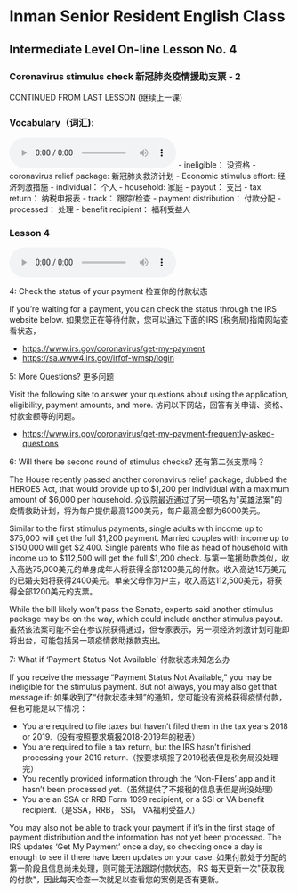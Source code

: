 # Inman Senior Resident English Class
## Intermediate Level On-line Lesson No. 4
### Coronavirus stimulus check   新冠肺炎疫情援助支票 - 2

CONTINUED FROM LAST LESSON (继续上一课)
### Vocabulary（词汇):
<audio controls>
  <source src="/vocab4.mp3" type="audio/mpeg">
  Your browser does not support the audio element.
</audio>
- ineligible：					没资格
- coronavirus relief package:		新冠肺炎救济计划
- Economic stimulus effort:  		经济刺激措施
- individual：				个人
- household:					家庭
- payout：					支出
- tax return：				纳税申报表
- track：					跟踪/检查
- payment distribution：		付款分配
- processed：				处理
- benefit recipient：			福利受益人

### Lesson 4
<audio controls>
  <source src="/lesson4.mp3" type="audio/mpeg">
  Your browser does not support the audio element.
</audio>

4: Check the status of your payment 检查你的付款状态

If you’re waiting for a payment, you can check the status through the IRS website below. 如果您正在等待付款，您可以通过下面的IRS (税务局)指南网站查看状态，
- https://www.irs.gov/coronavirus/get-my-payment
- https://sa.www4.irs.gov/irfof-wmsp/login

5: More Questions? 更多问题

Visit the following site to answer your questions about using the application, eligibility, payment amounts, and more. 访问以下网站，回答有关申请、资格、付款金额等的问题。
- https://www.irs.gov/coronavirus/get-my-payment-frequently-asked-questions

6: Will there be second round of stimulus checks? 还有第二张支票吗？

The House recently passed another coronavirus relief package, dubbed the HEROES Act, that would provide up to $1,200 per individual with a maximum amount of $6,000 per household. 众议院最近通过了另一项名为"英雄法案"的疫情救助计划，将为每户提供最高1200美元，每户最高金额为6000美元。

Similar to the first stimulus payments, single adults with income up to $75,000 will get the full $1,200 payment. Married couples with income up to $150,000 will get $2,400. Single parents who file as head of household with income up to $112,500 will get the full $1,200 check. 与第一笔援助款类似，收入高达75,000美元的单身成年人将获得全部1200美元的付款。收入高达15万美元的已婚夫妇将获得2400美元。单亲父母作为户主，收入高达112,500美元，将获得全部1200美元的支票。
 
While the bill likely won’t pass the Senate, experts said another stimulus package may be on the way, which could include another stimulus payout. 虽然该法案可能不会在参议院获得通过，但专家表示，另一项经济刺激计划可能即将出台，可能包括另一项疫情救助拨款支出。

7: What if ‘Payment Status Not Available’ 付款状态未知怎么办

If you receive the message “Payment Status Not Available,” you may be ineligible for the stimulus payment. But not always, you may also get that message if:
如果收到了“付款状态未知”的通知，您可能没有资格获得疫情付款，但也可能是以下情况：
 
- You are required to file taxes but haven’t filed them in the tax years 2018 or 2019.（没有按照要求填报2018-2019年的税表）
- You are required to file a tax return, but the IRS hasn’t finished processing your 2019 return.（按要求填报了2019税表但是税务局没处理完）
- You recently provided information through the ‘Non-Filers’ app and it hasn’t been processed yet.（虽然提供了不报税的信息表但是尚没处理）
- You are an SSA or RRB Form 1099 recipient, or a SSI or VA benefit recipient.（是SSA，RRB， SSI， VA福利受益人）
 
You may also not be able to track your payment if it’s in the first stage of payment distribution and the information has not yet been processed. The IRS updates ‘Get My Payment’ once a day, so checking once a day is enough to see if there have been updates on your case. 如果付款处于分配的第一阶段且信息尚未处理，则可能无法跟踪付款状态。IRS 每天更新一次"获取我的付款"，因此每天检查一次就足以查看您的案例是否有更新。
